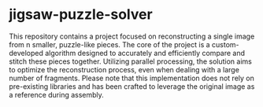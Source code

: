 # jigsaw-puzzle-solver

This repository contains a project focused on reconstructing a single image from n smaller, puzzle-like pieces. The core of the project is a custom-developed algorithm designed to accurately and efficiently compare and stitch these pieces together. Utilizing parallel processing, the solution aims to optimize the reconstruction process, even when dealing with a large number of fragments. Please note that this implementation does not rely on pre-existing libraries and has been crafted to leverage the original image as a reference during assembly.
